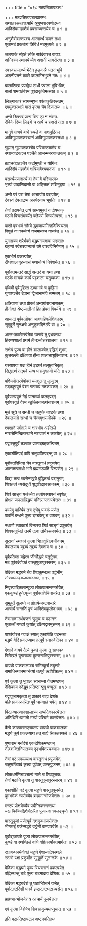 +++
title = "०९८ मठप्रतिष्ठापटलः"

+++
मठप्रतिष्ठापटलप्रारम्भः    
अथातस्सम्प्रवक्ष्यामि श्रुणुष्वशरवणोद्भव  
आदिशैवम्महाशैवं प्रवराख्यन्तथैव च ॥ १ ॥


अनुशैवोवान्तरश्च आत्मार्त्थं यजनं तथा  
पूजामठं प्रकर्तव्यं त्रिविधं मठमुच्यते ॥ २ ॥


ऋक्पाके संहृते लोके सर्वदेवाश्च वायवः  
अग्निञ्च स्थापयेच्चैव अशनी सागरोरवा ॥ ३ ॥


स्वस्वसामर्त्थ्य भेदेन हुङ्कारैः पतनं भुवि  
अशनीपतने काले कालाग्निभुवने गतः ॥ ४ ॥


बालाशिखां प्रपद्येथ ऊर्ध्वे ज्वाला भुविर्भवेत्  
बालां शमयतेवेश्म पूर्वदाकृतिमत्सख ॥ ५ ॥


लिङ्गाकारं स्वयम्भूश्च पर्वताकृतिरुन्नतम्  
एवमुक्तस्थले वासं कृत्वा चैव द्विजातयः ॥ ६ ॥


अन्ते शिवपदं प्राप्य शिव एव न संशयः  
देविके दिव्य लिङ्गे च आर्षे च राक्षसे तदा ॥ ७ ॥


मानुषे गाणवे बाणे स्थले वा पाशमुद्रितम्  
आदिगुह्याष्टकस्थानं आदिगुह्याष्टकस्तथा ॥ ८ ॥


गुह्यात् गुह्याष्टकश्चैव पवित्राष्टकमेव च  
स्थाण्वष्टकञ्च पञ्चैते आजन्ममरणान्तकम् ॥ ९ ॥


ब्रह्मचर्यव्रतञ्चैव जटीमुण्डी च योगिनः  
आदिशैवं महाशैवं क्षत्रियावैश्यपादजा ॥ १० ॥


परार्त्थयजनार्त्थं वा तेषां वै परिचारकः  
भृत्यो वादासिदासो वा अङ्कितं शशिमुद्रया ॥ ११ ॥


अन्ये परं परा तेषां आचार्याय प्रदापयेत्  
देवस्वं देवताद्रव्यं अनपेक्ष्याथ भूपतिः ॥ १२ ॥


तेषां प्रदापयेत् द्रव्यं साम्यमुक्तं न दोषभाक्  
मठाग्रे पिचसंवर्ज्येत् क्लेयसे विन्यसेत्परम् ॥ १३ ॥



पाशौ वृषभजं सौम्ये द्ध्वजायामिन्द्रदिक्स्थितम्  
विपुलं वा प्रकर्तव्यं यजमानश्च याचरेत् ॥ १४ ॥


युगाग्रञ्च शरैर्भक्ते मद्ध्यन्त्यक्त्वा पदन्ततः  
ग्रहाणां स्वेच्छयान्यासं यमे वाश्वविनिर्गमाम् ॥ १५ ॥


एकभौमं प्रकल्पयेत्  
दीर्घशालागृहन्यासं यथायोग्यं निवेशयेत् ॥ १६ ॥


पूर्वोक्तमन्तरं सार्द्धं अन्तरं वा यथा तथा  
मठके मात्रकं कार्यं पट्टशाला चतुष्कका ॥ १७ ॥


पृथिवी पूर्वमुद्दिष्टा द्रव्याभावे च कुट्टिमा  
युगाश्रञ्चैव देवानां द्विजानामपि सम्मतम् ॥ १८ ॥


क्षत्रियाणां तथा प्रोक्तं अन्ययोरायनाश्रकम्  
हीनोक्तं श्रेष्ठजातीनां हितन्नोक्तं विपर्यये ॥ १९ ॥


आयाद्यं पूर्ववत्प्रोक्तं आश्वाहिक्लेशिवप्रदम्  
सुमुहूर्ते सुनक्षत्रे अनुकूलदिनेऽपि वा ॥ २० ॥


आरम्भकालेस्त्वेतेषां उत्सवे तु पृथक्तथा  
हिरण्यशालां प्रथमं हीनञ्चोत्तरशालया ॥ २१ ॥


सक्षेत्रं पूज्य वा हीनं शालाञ्चेत् वृद्धिदं शुभम्  
कुचरल्ली दक्षिणया हीना शालाचाशुविनाशनः ॥ २२ ॥


यस्यापया यदा हीनं हृदघ्नं तत्सुताभिकृत्  
सिद्धार्त्थं तद्भवे सव्य पारायुवतयो यदि ॥ २३ ॥


पश्चिमोत्तरमेवोक्तं यमशूलन्तु मृत्युदम्  
उदक्पूगयुतं वेश्म गताख्यं गतकारकम् ॥ २४ ॥


पूर्वयाम्ययुतं गेहं यानाख्यं कलहप्रदम्  
पूर्वापरयुतं वेश्म च्छुल्लिनामर्त्थनाशनम् ॥ २५ ॥


मूले सूत्रे च सन्धौ च चतुष्के चाष्टके तथा  
देवालयाग्रे सन्धौ च चैत्यवृक्षसमीपके ॥ २६ ॥


श्मशाने पर्वताग्रे च क्षारभौम अहीतले  
नाराचेनिन्दितस्थाने नरावासं न कारयेत् ॥ २७ ॥


यद्वास्तुपूर्वं तञ्चात्र प्रासादग्रहकल्पितम्  

एकाशीतिपदं वापि चतुष्षष्टिपदन्तु वा ॥ २८ ॥


पूर्वोक्तविधिना चैव वास्तुनाधं प्रपूजयेत्  
आत्मतत्वमथो भागे ब्रह्माण्डपतिं विन्यसेत् ॥ २९ ॥


विद्या तत्व न्न्यसेन्मद्ध्ये बुद्धितत्वं पदानुगम्  
शिवतत्वं न्यसेदूर्ध्वे शुद्धविद्यावसानकम् ॥ ३० ॥


शिवं साङ्गं यजेच्चैव तत्वोपस्थापनं स्पृशेत्  
प्रोक्षणं जपसान्निद्ध्यं मन्दिरान्स्नापयेत्ततः ॥ ३१ ॥


कम्पेषु पार्त्थिवं तत्र तृणेषु पावकं यजेत्  
पावनिं बन्धने पूज्य दण्डकेषु च वायवम् ॥ ३२ ॥


स्थाणौ स्वाकाशं विन्यस्य शिवं साङ्गं प्रपूजयेत्  
शिववत्पूजिते तस्मै दत्वा तोयैस्समर्पयेत् ॥ ३३ ॥


सुराणां स्थापनं कृत्वा भिक्षावृत्तित्वजीवनम्  
देवालयाय यद्द्रव्यं तद्द्रव्यं दैवताय च ॥ ३४ ॥


पूर्वप्रतिष्ठा यद्वेश्म जीर्णोद्धारे चतुर्गुणम्  
मठं पूर्ववदेवोक्तं वास्तुपूजापुरस्सरम् ॥ ३५ ॥


वेदिका मद्ध्यमे चैव शिवकुम्भञ्च वर्द्धनीम्  
तोरणान्मङ्गलान्शस्त्रान् ॥ ३६ ॥


निवृत्यादिकलान्पूज्य लोकपालान्समर्चयेत्  
एककुण्डं हुनेत्पूज्य पूर्वोक्तविधिनाचरेत् ॥ ३७ ॥


सुमुहूर्ते सुलग्ने च प्रोक्षयेन्मण्टपान्तरे  
आचार्यं सन्ततिं पुत्रं आदिशैवकुलोद्भवम् ॥ ३८ ॥


तेषामात्मार्त्थयजनं श्रुणुष्व च षडानन  
पूजार्त्थं मण्टपं कुर्यात् दक्षिणद्वारमुत्तमम् ॥ ३९ ॥


पार्श्वयोश्च गवाक्षं स्यात् एकाशीति पदन्तथा  
मद्ध्ये वेदिं प्रकल्प्याथ तत्पूर्वे स्नानवेदिका ॥ ४० ॥


ऐशाने वायवे दैत्ये कुण्डं कृत्वा तु साधकः  
त्रिमेखलं युगाश्रञ्च कुण्डनाभिपुरस्सरम् ॥ ४१ ॥


वायव्ये पाकशालाञ्च समित्कूर्चं तदुत्तरे  
समाधिस्थानमाग्नेय्यां तत्पूर्वे ऋषिविग्रहम् ॥ ४२ ॥



एवं कृत्वा तु भूपालः स्वनाम्ना गीतमण्टपम्  
देशिकाय ददेद्धूपं प्रतिष्ठां श्रुणु षण्मुख ॥ ४३ ॥


यद्वापूजामकृत्वा तु प्राकारं बाह्य देशके  
बहिः प्राकारपरितः पूर्वे धान्यग्रहं भवेत् ॥ ४४ ॥


विद्याव्याख्यानशालाञ्च सव्यदिक्कारयेत्ततः  
अतिथिरिभ्यागतो मर्त्या पश्चिमे कारयेत्ततः ॥ ४५ ॥


दैत्ये काष्ठालसङ्कल्प्य वायव्ये पाकशालका  
मद्ध्ये कूपं प्रकल्प्याथ तत् बाह्ये सिकतस्थले ॥ ४६ ॥


पुष्पारामं मनोद्देशे एवन्देशिकमण्टपम्  
तीव्रशक्तिनिपातञ्च दृढभक्तिरचञ्चलः ॥ ४७ ॥


तेषां मठं प्रकल्प्याथ वास्तुनाधं प्रपूजयेत्  
चतुष्षष्टिपदं कृत्वा पूर्ववत् वास्तुपूजनम् ॥ ४८ ॥


लोकधर्मणिचाञ्चल्यं मासे च शिवपूजकः  
तेषां मठानि कृत्वा तु वास्तुपूजापुरस्सरम् ॥ ४९ ॥


एकाशीति पदं कृत्वा मद्ध्ये वास्तुप्रपूजयेत्  
कुम्भमेकं न्यसेच्चैव ब्राह्मणान्भोजयेत्ततः ॥ ५० ॥


मण्टपं प्रोक्षयेच्चैव पर्यग्निकरणन्तथा  
यद्वा किञ्चिद्विशेषोऽस्ति पूजास्नानमलङ्कृते ॥ ५१ ॥


वास्तुपूजां यजेत्पूर्वं दशकुम्भन्न्यसेत्ततः  
भीमरुद्रं यजेन्मद्ध्ये वर्द्धनीं वामपार्श्वके ॥ ५२ ॥


पूर्वाद्यष्टघटे पूज्य लोकपालान्समर्चयेत्  
कुण्डे वा स्थण्डिले वापि वह्निकार्योक्तमार्गतः ॥ ५३ ॥


रक्षाबन्धनमेवोक्तं मद्ध्ये ऐशान्यदिक्स्थले  
स्तम्भे रक्षां प्रकुर्वीत सुमुहूर्ते सुलग्नके ॥ ५४ ॥


वेदिका मद्ध्यमे पूज्य स्थिरासनं प्रकल्पयेत्  
वह्निस्थन्तु घटे पूज्य घटमादाय देशिकः ॥ ५५ ॥


वेदिका मद्ध्यदेशे तु घटाभिषेचनं यजेत्  
पूर्वाद्यष्टदिशी पार्श्वे इन्द्राद्यष्टघटान्न्यसेत् ॥ ५६ ॥


ब्राह्मणान्भोजयेत्तत्र आचार्यं पूजयेत्ततः  

एवं कृत्वा विशेषेण शिवसायुज्यमाप्नुयात् ॥ ५७ ॥


इति मठप्रतिष्ठापटल अष्टनवतितमः  
